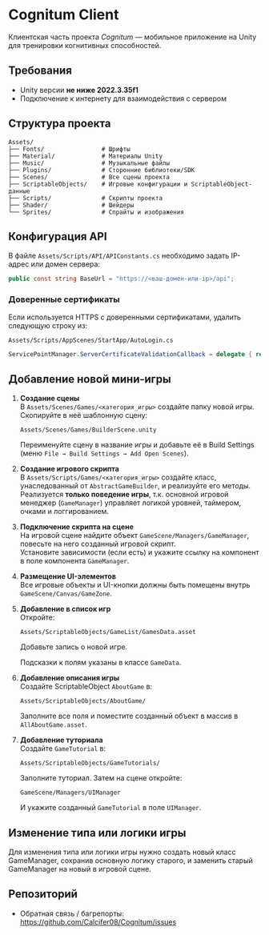 # Cognitum Client

Клиентская часть проекта _Cognitum_ — мобильное приложение на Unity для тренировки когнитивных способностей.

## Требования

- Unity версии **не ниже 2022.3.35f1**
- Подключение к интернету для взаимодействия с сервером

## Структура проекта

```
Assets/
├── Fonts/                # Шрифты
├── Material/             # Материалы Unity
├── Music/                # Музыкальные файлы
├── Plugins/              # Сторонние библиотеки/SDK
├── Scenes/               # Все сцены проекта
├── ScriptableObjects/    # Игровые конфигурации и ScriptableObject-данные
├── Scripts/              # Скрипты проекта
├── Shader/               # Шейдеры
└── Sprites/              # Спрайты и изображения
```

## Конфигурация API

В файле `Assets/Scripts/API/APIConstants.cs` необходимо задать IP-адрес или домен сервера:

```csharp
public const string BaseUrl = "https://<ваш-домен-или-ip>/api";
```

### Доверенные сертификаты

Если используется HTTPS с доверенными сертификатами, удалить следующую строку из:

```
Assets/Scripts/AppScenes/StartApp/AutoLogin.cs
```

```csharp
ServicePointManager.ServerCertificateValidationCallback = delegate { return true; };
```

## Добавление новой мини-игры

1. **Создание сцены**  
   В `Assets/Scenes/Games/<категория_игры>` создайте папку новой игры. Скопируйте в неё шаблонную сцену:

   ```
   Assets/Scenes/Games/BuilderScene.unity
   ```

   Переименуйте сцену в название игры и добавьте её в Build Settings (меню `File → Build Settings → Add Open Scenes`).

2. **Создание игрового скрипта**  
   В `Assets/Scripts/Games/<категория_игры>` создайте класс, унаследованный от `AbstractGameBuilder`, и реализуйте его методы.  
   Реализуется **только поведение игры**, т.к. основной игровой менеджер (`GameManager`) управляет логикой уровней, таймером, очками и логгированием.

3. **Подключение скрипта на сцене**  
   На игровой сцене найдите объект `GameScene/Managers/GameManager`, повесьте на него созданный игровой скрипт.  
   Установите зависимости (если есть) и укажите ссылку на компонент в поле компонента `GameManager`.

4. **Размещение UI-элементов**  
   Все игровые объекты и UI-кнопки должны быть помещены внутрь `GameScene/Canvas/GameZone`.

5. **Добавление в список игр**  
   Откройте:

   ```
   Assets/ScriptableObjects/GameList/GamesData.asset
   ```

   Добавьте запись о новой игре.

   Подсказки к полям указаны в классе `GameData`.

6. **Добавление описания игры**  
   Создайте ScriptableObject `AboutGame` в:

   ```
   Assets/ScriptableObjects/AboutGame/
   ```

   Заполните все поля и поместите созданный объект в массив в `AllAboutGame.asset`.

7. **Добавление туториала**  
   Создайте `GameTutorial` в:

   ```
   Assets/ScriptableObjects/GameTutorials/
   ```

   Заполните туториал. Затем на сцене откройте:

   ```
   GameScene/Managers/UIManager
   ```

   И укажите созданный `GameTutorial` в поле `UIManager`.

## Изменение типа или логики игры

Для изменения типа или логики игры нужно создать новый класс GameManager, сохранив основную логику старого, и заменить старый GameManager на новый в игровой сцене.

## Репозиторий

- Обратная связь / багрепорты:  
  https://github.com/Calcifer08/Cognitum/issues
